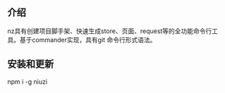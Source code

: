 ## 介绍
nz具有创建项目脚手架、快速生成store、页面、request等的全功能命令行工具。基于commander实现，具有git 命令行形式语法。

## 安装和更新
npm i -g niuzi
